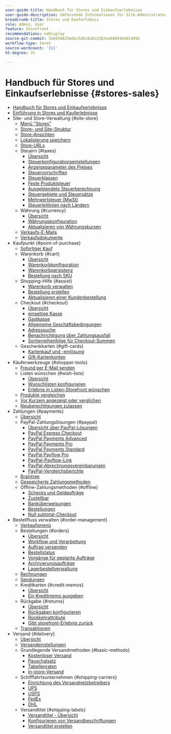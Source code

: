 ```yaml
---
user-guide-title: Handbuch für Stores und Einkaufserlebnisse
user-guide-description: Umfassende Informationen für Site-Administratoren, Kundendienstmitarbeiter und Vertriebsmitarbeiter, die in Adobe Commerce und Magento Open Source arbeiten.
breadcrumb-title: Stores und Kauferlebnis
role: Admin, User
feature: Storefront
recommendations: noDisplay
source-git-commit: 3eb659825e6bc5db1828c2362ee68893b4d1405b
workflow-type: tm+mt
source-wordcount: '311'
ht-degree: 3%

---
```



# Handbuch für Stores und Einkaufserlebnisse {#stores-sales}

+ [Handbuch für Stores und Einkaufserlebnisse](guide-overview.md)
+ [Einführung in Stores und Kauferlebnisse](introduction.md)
+ Site- und Store-Verwaltung {#site-store}
   + [Menü &quot;Stores&quot;](stores-menu.md)
   + [Store- und Site-Struktur](stores.md)
   + [Store-Ansichten](store-views.md)
   + [Lokalisierung speichern](store-localize.md)
   + [Store-URLs](store-urls.md)
   + Steuern {#taxes}
      + [Übersicht](taxes.md)
      + [Steuerkonfigurationseinstellungen](tax-settings-general.md)
      + [Anzeigeparameter des Preises](display-settings.md)
      + [Steuervorschriften](tax-rules.md)
      + [Steuerklassen](tax-class.md)
      + [Feste Produktsteuer](fixed-product-tax.md)
      + [Ausgeblendete Steuerberechnung](hidden-tax-calculation.md)
      + [Steuergebiete und Steuersätze](tax-zones-rates.md)
      + [Mehrwertsteuer (MwSt)](vat.md)
      + [Steuerleitlinien nach Ländern](international-tax-guidelines.md)
   + Währung {#currency}
      + [Übersicht](currency.md)
      + [Währungskonfiguration](currency-configuration.md)
      + [Aktualisieren von Währungskursen](currency-update.md)
   + [Verkaufs-E-Mails](sales-email.md)
   + [Verkaufsdokumente](sales-documents.md)
+ Kaufpunkt {#point-of-purchase}
   + [Sofortiger Kauf](checkout-instant-purchase.md)
   + Warenkorb {#cart}
      + [Übersicht](cart.md)
      + [Warenkorbkonfiguration](cart-configuration.md)
      + [Warenkorbpersistenz](cart-persistent.md)
      + [Bestellung nach SKU](order-by-sku.md)
   + Shopping-Hilfe {#assist}
      + [Warenkorb verwalten](shopping-assisted-cart-manage.md)
      + [Bestellung erstellen](customer-account-create-order.md)
      + [Aktualisieren einer Kundenbestellung](order-update.md)
   + Checkout {#checkout}
      + [Übersicht](checkout-process.md)
      + [einseitige Kasse](checkout-one-page.md)
      + [Gastkasse](checkout-guest.md)
      + [Allgemeine Geschäftsbedingungen](terms-and-conditions.md)
      + [Adresssuche](checkout-address-search.md)
      + [Benachrichtigung über Zahlungsausfall](checkout-payment-failed-emails.md)
      + [Sortierreihenfolge für Checkout-Summen](checkout-totals-sort-order.md)
   + Geschenkkarten {#gift-cards}
      + [Kartenkauf und -einlösung](product-gift-card-workflow.md)
      + [Gift-Kartenkonten](product-gift-card-accounts.md)
+ Käuferwerkzeuge {#shopper-tools}
   + [Freund per E-Mail senden](email-a-friend.md)
   + Listen wünschen {#wish-lists}
      + [Übersicht](wishlists.md)
      + [Wunschlisten konfigurieren](wishlist-configuration.md)
      + [Erlebnis in Listen-Storefront wünschen](wishlist-storefront.md)
   + [Produkte vergleichen](product-compare.md)
   + [Vor Kurzem angezeigt oder verglichen](products-viewed-compared.md)
   + [Neuberechtigungen zulassen](reorders-allow.md)
+ Zahlungen {#payments}
   + [Übersicht](payments.md)
   + PayPal-Zahlungslösungen {#paypal}
      + [Übersicht über PayPal-Lösungen](paypal.md)
      + [PayPal Express Checkout](paypal-express-checkout.md)
      + [PayPal Payments Advanced](paypal-payments-advanced.md)
      + [PayPal Payments Pro](paypal-payments-pro.md)
      + [PayPal Payments Standard](paypal-payments-standard.md)
      + [PayPal Payflow Pro](paypal-payflow-pro.md)
      + [PayPal-Payflow-Link](paypal-payflow-link.md)
      + [PayPal-Abrechnungsvereinbarungen](paypal-billing-agreements.md)
      + [PayPal-Vergleichsberichte](paypal-settlement-reports.md)
   + [Braintree](braintree.md)
   + [Gespeicherte Zahlungsmethoden](stored-payment-methods.md)
   + Offline-Zahlungsmethoden {#offline}
      + [Schecks und Geldaufträge](check-money-order.md)
      + [Zustellbar](cash-on-delivery.md)
      + [Banküberweisungen](bank-transfer.md)
      + [Bestellungen](purchase-order.md)
      + [Null subtotal-Checkout](zero-subtotal-checkout.md)
+ Bestellfluss verwalten {#order-management}
   + [Verkaufsmenü](sales-menu.md)
   + Bestellungen {#orders}
      + [Übersicht](orders.md)
      + [Workflow und Verarbeitung](order-processing.md)
      + [Auftrag versenden](order-ship.md)
      + [Bestellstatus](order-status.md)
      + [Vorgänge für geplante Aufträge](order-scheduled-operations.md)
      + [Archivierungsaufträge](order-archive.md)
      + [Lagerbestellverwaltung](orders-storefront.md)
   + [Rechnungen](invoices.md)
   + [Sendungen](shipments.md)
   + Kreditkarten {#credit-memos}
      + [Übersicht](credit-memos.md)
      + [Ein Kreditmemo ausgeben](credit-memo-create.md)
   + Rückgabe {#returns}
      + [Übersicht](returns.md)
      + [Rückgaben konfigurieren](rma-configure.md)
      + [Rückkehrattribute](attributes-returns.md)
      + [Gibt storefront-Erlebnis zurück](rma-customer-experience.md)
   + [Transaktionen](transactions.md)
+ Versand {#delivery}
   + [Übersicht](delivery.md)
   + [Versandeinstellungen](shipping-settings.md)
   + Grundlegende Versandmethoden {#basic-methods}
      + [Kostenloser Versand](shipping-free.md)
      + [Pauschalsatz](shipping-flat-rate.md)
      + [Tabellenraten](shipping-table-rate.md)
      + [In-store-Versand](shipping-in-store-delivery.md)
   + Schifffahrtsunternehmen {#shipping-carriers}
      + [Einrichtung des Versandnetzbetreibers](carriers.md)
      + [UPS](ups.md)
      + [USPS](usps.md)
      + [FedEx](fedex.md)
      + [DHL](dhl.md)
   + Versandtitel {#shipping-labels}
      + [Versandtitel - Übersicht](shipping-labels.md)
      + [Konfigurieren von Versandbeschriftungen](shipping-label-configure.md)
      + [Versandtitel erstellen](shipping-label-create.md)

